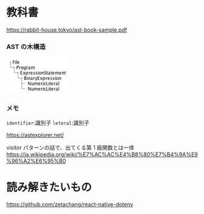 # 教科書

https://rabbit-house.tokyo/ast-book-sample.pdf

### AST の木構造

![](out/uml/basic/tree.png)

### メモ

`identifier`:識別子
`leteral`:識別子

https://astexplorer.net/

visitor パターンの話で、出てくる第 1 級関数とは一体
https://ja.wikipedia.org/wiki/%E7%AC%AC%E4%B8%80%E7%B4%9A%E9%96%A2%E6%95%B0

# 読み解きたいもの

https://github.com/zetachang/react-native-dotenv
